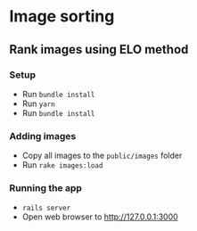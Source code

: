 # Image sorting
## Rank images using ELO method

### Setup
- Run `bundle install`
- Run `yarn`
- Run `bundle install`

### Adding images
- Copy all images to the `public/images` folder
- Run `rake images:load`

### Running the app
- `rails server`
- Open web browser to http://127.0.0.1:3000

